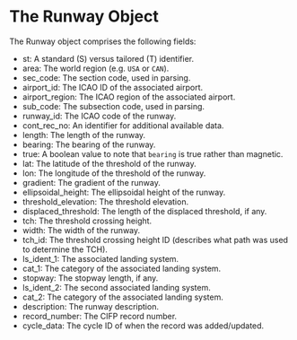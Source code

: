 # The Runway Object

The Runway object comprises the following fields:

- st: A standard (S) versus tailored (T) identifier.
- area: The world region (e.g. `USA` or `CAN`).
- sec_code: The section code, used in parsing.
- airport_id: The ICAO ID of the associated airport.
- airport_region: The ICAO region of the associated airport.
- sub_code: The subsection code, used in parsing.
- runway_id: The ICAO code of the runway.
- cont_rec_no: An identifier for additional available data.
- length: The length of the runway.
- bearing: The bearing of the runway.
- true: A boolean value to note that `bearing` is true rather than magnetic.
- lat: The latitude of the threshold of the runway.
- lon: The longitude of the threshold of the runway.
- gradient: The gradient of the runway.
- ellipsoidal_height: The ellipsoidal height of the runway.
- threshold_elevation: The threshold elevation.
- displaced_threshold: The length of the displaced threshold, if any.
- tch: The threshold crossing height.
- width: The width of the runway.
- tch_id: The threshold crossing height ID (describes what path was used to determine the TCH).
- ls_ident_1: The associated landing system.
- cat_1: The category of the associated landing system.
- stopway: The stopway length, if any.
- ls_ident_2: The second associated landing system.
- cat_2: The category of the associated landing system.
- description: The runway description.
- record_number: The CIFP record number.
- cycle_data: The cycle ID of when the record was added/updated.
